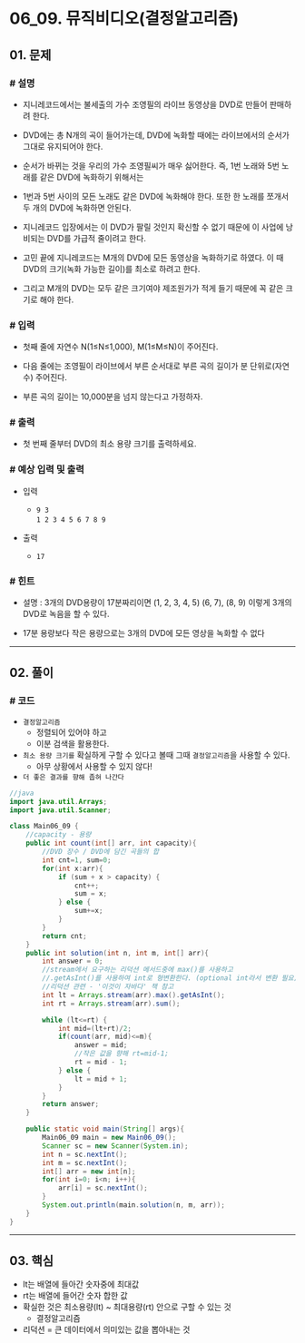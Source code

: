 # 06_09. 뮤직비디오(결정알고리즘)

## 01. 문제

### # 설명

- 지니레코드에서는 불세출의 가수 조영필의 라이브 동영상을 DVD로 만들어 판매하려 한다.

- DVD에는 총 N개의 곡이 들어가는데, DVD에 녹화할 때에는 라이브에서의 순서가 그대로 유지되어야 한다.

- 순서가 바뀌는 것을 우리의 가수 조영필씨가 매우 싫어한다. 즉, 1번 노래와 5번 노래를 같은 DVD에 녹화하기 위해서는

- 1번과 5번 사이의 모든 노래도 같은 DVD에 녹화해야 한다. 또한 한 노래를 쪼개서 두 개의 DVD에 녹화하면 안된다.

- 지니레코드 입장에서는 이 DVD가 팔릴 것인지 확신할 수 없기 때문에 이 사업에 낭비되는 DVD를 가급적 줄이려고 한다.

- 고민 끝에 지니레코드는 M개의 DVD에 모든 동영상을 녹화하기로 하였다. 이 때 DVD의 크기(녹화 가능한 길이)를 최소로 하려고 한다.

- 그리고 M개의 DVD는 모두 같은 크기여야 제조원가가 적게 들기 때문에 꼭 같은 크기로 해야 한다.

### # 입력

- 첫째 줄에 자연수 N(1≤N≤1,000), M(1≤M≤N)이 주어진다.

- 다음 줄에는 조영필이 라이브에서 부른 순서대로 부른 곡의 길이가 분 단위로(자연수) 주어진다.

- 부른 곡의 길이는 10,000분을 넘지 않는다고 가정하자.

### # 출력

- 첫 번째 줄부터 DVD의 최소 용량 크기를 출력하세요.

### # 예상 입력 및 출력

- 입력
  - `9 3`
</br>`1 2 3 4 5 6 7 8 9`

- 출력
  - `17`

### # 힌트

- 설명 : 3개의 DVD용량이 17분짜리이면 (1, 2, 3, 4, 5) (6, 7), (8, 9) 이렇게 3개의 DVD로 녹음을 할 수 있다.

- 17분 용량보다 작은 용량으로는 3개의 DVD에 모든 영상을 녹화할 수 없다

---

## 02. 풀이

### # 코드

- `결정알고리즘`
  - 정렬되어 있어야 하고
  - 이분 검색을 활용한다.
- `최소 용량 크기를` 확실하게 구할 수 있다고 볼때 그때 `결정알고리즘`을 사용할 수 있다.
  - 아무 상황에서 사용할 수 있지 않다!
- `더 좋은 결과를 향해 좁혀 나간다`

```java
//java
import java.util.Arrays;
import java.util.Scanner;

class Main06_09 {
    //capacity - 용량
    public int count(int[] arr, int capacity){
        //DVD 장수 / DVD에 담긴 곡들의 합
        int cnt=1, sum=0;
        for(int x:arr){
            if (sum + x > capacity) {
                cnt++;
                sum = x;
            } else {
                sum+=x;
            }
        }
        return cnt;
    }
    public int solution(int n, int m, int[] arr){
        int answer = 0;
        //stream에서 요구하는 리덕션 메서드중에 max()를 사용하고
        //.getAsInt()를 사용하여 int로 형변환한다. (optional int라서 변환 필요)
        //리덕션 관련 - '이것이 자바다' 책 참고
        int lt = Arrays.stream(arr).max().getAsInt();
        int rt = Arrays.stream(arr).sum();

        while (lt<=rt) {
            int mid=(lt+rt)/2;
            if(count(arr, mid)<=m){
                answer = mid;
                //작은 값을 향해 rt=mid-1;
                rt = mid - 1;
            } else {
                lt = mid + 1;
            }
        }
        return answer;
    }

    public static void main(String[] args){
        Main06_09 main = new Main06_09();
        Scanner sc = new Scanner(System.in);
        int n = sc.nextInt();
        int m = sc.nextInt();
        int[] arr = new int[n];
        for(int i=0; i<n; i++){
            arr[i] = sc.nextInt();
        }
        System.out.println(main.solution(n, m, arr));
    }
}
```

---

## 03. 핵심

- lt는 배열에 들아간 숫자중에 최대값
- rt는 배열에 들어간 숫자 합한 값
- 확실한 것은 최소용량(lt) ~ 최대용량(rt) 안으로 구할 수 있는 것
  - 결정알고리즘
- 리덕션 = 큰 데이터에서 의미있는 값을 뽑아내는 것
